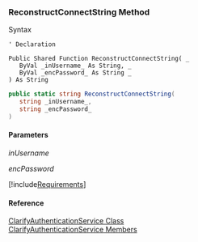 ﻿### ReconstructConnectString Method

Syntax

```vbnet
' Declaration

Public Shared Function ReconstructConnectString( _
   ByVal _inUsername_ As String, _
   ByVal _encPassword_ As String _
) As String
```

```csharp
public static string ReconstructConnectString( 
   string _inUsername_,
   string _encPassword_
)
```

#### Parameters

_inUsername_

_encPassword_

[!include[Requirements](../partials/requirements.md)]

#### Reference

[ClarifyAuthenticationService Class](fcSDK~FChoice.Foundation.Clarify.ClarifyAuthenticationService.md)  
[ClarifyAuthenticationService Members](fcSDK~FChoice.Foundation.Clarify.ClarifyAuthenticationService_members.md)